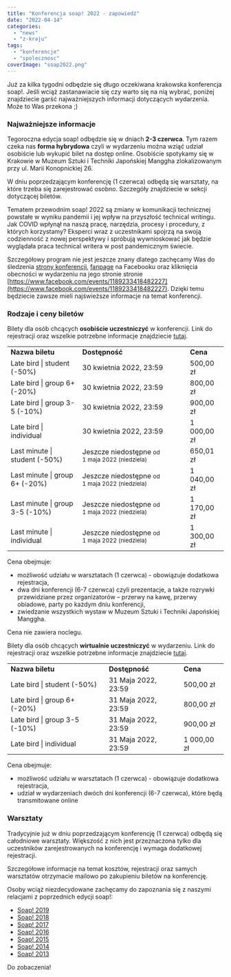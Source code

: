 ```yaml
---
title: "Konferencja soap! 2022 - zapowiedź"
date: "2022-04-14"
categories:
  - "news"
  - "z-kraju"
tags:
  - "konferencje"
  - "spolecznosc"
coverImage: "soap2022.png"
---
```


Już za kilka tygodni odbędzie się długo oczekiwana krakowska konferencja soap!. Jeśli wciąż zastanawiacie się czy warto się na nią wybrać, poniżej znajdziecie garść najważniejszych informacji dotyczących wydarzenia. Może to Was przekona ;)

### Najważniejsze informacje

Tegoroczna edycja soap! odbędzie się w dniach **2-3 czerwca**. Tym razem czeka nas **forma hybrydowa** czyli w wydarzeniu można wziąć udział osobiście lub wykupić bilet na dostęp online. Osobiście spotykamy się w Krakowie w Muzeum Sztuki i Techniki Japońskiej Manggha zlokalizowanym przy ul. Marii Konopnickiej 26.

W dniu poprzedzającym konferencję (1 czerwca) odbędą się warsztaty, na które trzeba się zarejestrować osobno. Szczegóły znajdziecie w sekcji dotyczącej biletów.

Tematem przewodnim soap! 2022 są zmiany w komunikacji technicznej powstałe w wyniku pandemii i jej wpływ na przyszłość technical writingu. Jak COVID wpłynął na naszą pracę, narzędzia, procesy i procedury, z których korzystamy? Eksperci wraz z uczestnikami spojrzą na swoją codzienność z nowej perspektywy i spróbują wywnioskować jak będzie wyglądała praca technical writera w post pandemicznym świecie.

Szczegółowy program nie jest jeszcze znany dlatego zachęcamy Was do śledzenia [strony konferencji](https://soapconf.com/), [fanpage](https://www.facebook.com/soapconf) na Facebooku oraz kliknięcia obecności w wydarzeniu na jego stronie stronie [https://www.facebook.com/events/1189233418482227](https://www.facebook.com/events/1189233418482227). Dzięki temu będziecie zawsze mieli najświeższe informacje na temat konferencji.

### Rodzaje i ceny biletów

Bilety dla osób chcących **osobiście uczestniczyć** w konferencji. Link do rejestracji oraz wszelkie potrzebne informacje znajdziecie [tutaj](https://evenea.pl/pl/wydarzenie/soap2022inperson).

<table><tbody><tr><td><strong>Nazwa biletu</strong></td><td><strong>Dostępność</strong></td><td><strong>Cena</strong></td></tr><tr><td>Late bird | student (-50%)</td><td>30&nbsp;kwietnia&nbsp;2022, 23:59</td><td>500,00 zł</td></tr><tr><td>Late bird | group 6+ (-20%)</td><td>30&nbsp;kwietnia&nbsp;2022, 23:59</td><td>800,00 zł</td></tr><tr><td>Late bird | group 3-5 (-10%)</td><td>30&nbsp;kwietnia&nbsp;2022, 23:59</td><td>900,00 zł</td></tr><tr><td>Late bird | individual</td><td>30&nbsp;kwietnia&nbsp;2022, 23:59</td><td>1 000,00 zł</td></tr><tr><td>Last minute | student (-50%)</td><td>Jeszcze niedostępne <small>od 1&nbsp;maja&nbsp;2022<span class="weekday">&nbsp;(niedziela)</span></small></td><td>650,01 zł</td></tr><tr><td>Last minute | group 6+ (-20%)</td><td>Jeszcze niedostępne <small>od 1&nbsp;maja&nbsp;2022<span class="weekday">&nbsp;(niedziela)</span></small></td><td>1 040,00 zł</td></tr><tr><td>Last minute | group 3-5 (-10%)</td><td>Jeszcze niedostępne <small>od 1&nbsp;maja&nbsp;2022<span class="weekday">&nbsp;(niedziela)</span></small></td><td>1 170,00 zł</td></tr><tr><td>Last minute | individual</td><td>Jeszcze niedostępne <small>od 1&nbsp;maja&nbsp;2022<span class="weekday">&nbsp;(niedziela)</span></small></td><td>1 300,00 zł</td></tr></tbody></table>

Cena obejmuje:

- możliwość udziału w warsztatach (1 czerwca) - obowiązuje dodatkowa rejestracja,
- dwa dni konferencji (6-7 czerwca) czyli prezentacje, a także rozrywki przewidziane przez organizatorów – przerwy na kawę, przerwy obiadowe, party po każdym dniu konferencji,
- zwiedzanie wszystkich wystaw w Muzeum Sztuki i Techniki Japońskiej Manggha.

Cena nie zawiera noclegu.

Bilety dla osób chcących **wirtualnie uczestniczyć** w wydarzeniu. Link do rejestracji oraz wszelkie potrzebne informacje znajdziecie [tutaj](https://app.evenea.pl/event/soap2022virtual/).

<table><tbody><tr><td><strong>Nazwa biletu</strong></td><td><strong>Dostępność</strong></td><td><strong>Cena</strong></td></tr><tr><td>Late bird | student (-50%)</td><td>31&nbsp;Maja&nbsp;2022, 23:59</td><td>500,00 zł</td></tr><tr><td>Late bird | group 6+ (-20%)</td><td>31&nbsp;Maja&nbsp;2022, 23:59</td><td>800,00 zł</td></tr><tr><td>Late bird | group 3-5 (-10%)</td><td>31&nbsp;Maja&nbsp;2022, 23:59</td><td>900,00 zł</td></tr><tr><td>Late bird | individual</td><td>31&nbsp;Maja&nbsp;2022, 23:59</td><td>1 000,00 zł</td></tr></tbody></table>

Cena obejmuje:

- możliwość udziału w warsztatach (1 czerwca) - obowiązuje dodatkowa rejestracja,
- udział w wydarzeniach dwóch dni konferencji (6-7 czerwca), które będą transmitowane online

### Warsztaty

Tradycyjnie już w dniu poprzedzającym konferencję (1 czerwca) odbędą się całodniowe warsztaty. Większość z nich jest przeznaczona tylko dla uczestników zarejestrowanych na konferencję i wymaga dodatkowej rejestracji.

Szczegółowe informacje na temat kosztów, rejestracji oraz samych warsztatów otrzymacie mailowo po zakupieniu biletów na konferencję.

Osoby wciąż niezdecydowane zachęcamy do zapoznania się z naszymi relacjami z poprzednich edycji soap!:

- [Soap! 2019](http://techwriter.pl/konferencja-soap-2019-wideorelacja/)
- [Soap! 2018](http://techwriter.pl/konferencja-soap-2018-relacja/)
- [Soap! 2017](http://techwriter.pl/soap-2017-juz-za-nami-relacja/)
- [Soap! 2016](http://techwriter.pl/konferencja-soap-2016-podsumowanie/)
- [Soap! 2015](http://techwriter.pl/soap-2015-opis-wybranych-prezentacji/)
- [Soap! 2014](http://techwriter.pl/mydlo-lubi-zabawe/)
- [Soap! 2013](http://techwriter.pl/soap-technical-communication-conference-relacja/)

Do zobaczenia!
